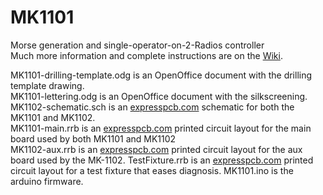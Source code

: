 # MK1101
Morse generation and single-operator-on-2-Radios controller<br/>
Much more information and complete instructions are on the <a href='http://github.com/w5xd/MK1101/wiki'>Wiki</a>.

MK1101-drilling-template.odg is an OpenOffice document with the drilling template drawing.<br/>
MK1101-lettering.odg is an OpenOffice document with the silkscreening.<br/>
MK1102-schematic.sch is an <a href='http://expresspcb.com'>expresspcb.com</a> schematic for both the MK1101 and MK1102.<br/>
MK1101-main.rrb is an <a href='http://expresspcb.com'>expresspcb.com</a> printed circuit layout for the main board used by both MK1101 and MK1102<br/>
MK1102-aux.rrb is an <a href='http://expresspcb.com'>expresspcb.com</a> printed circuit layout for the aux board used by the MK-1102.
TestFixture.rrb is an <a href='http://expresspcb.com'>expresspcb.com</a> printed circuit layout for a test fixture that eases diagnosis.
MK1101.ino is the arduino firmware.
